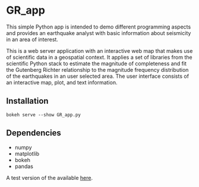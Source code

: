 # GR_app

This simple Python app is intended to demo different programming aspects and provides an earthquake analyst with
basic information about seismicity in an area of interest.

This is a web server application with an interactive web map that makes use of scientific data in a geospatial
context. It applies a set of libraries from the scientific Python stack to estimate the magnitude of completeness
and fit the Gutenberg Richter relationship to the magnitude frequency distribution of the earthquakes in an user
selected area. The user interface consists of an interactive map, plot, and text information.

## Installation

```
bokeh serve --show GR_app.py
```


## Dependencies

* numpy
* matplotlib
* bokeh
* pandas


A test version of the available [here](http://ec2-18-196-129-109.eu-central-1.compute.amazonaws.com:5006/GR_app).